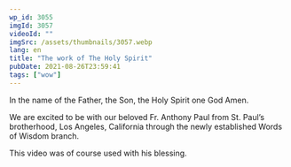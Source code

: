 ```yaml
---
wp_id: 3055
imgId: 3057
videoId: ""
imgSrc: /assets/thumbnails/3057.webp
lang: en
title: "The work of The Holy Spirit"
pubDate: 2021-08-26T23:59:41
tags: ["wow"]
---
```


<!-- page: 6 -->

<p>In the name of the Father, the Son, the Holy Spirit one God Amen.</p>
<p>We are excited to be with our beloved Fr. Anthony Paul from St. Paul&#8217;s brotherhood, Los Angeles, California through the newly established Words of Wisdom branch.</p>
<p>This video was of course used with his blessing.</p>
<p>&nbsp;</p>
